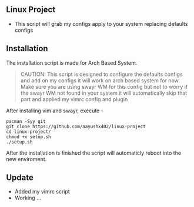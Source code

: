 ## Linux Project
- This script will grab my configs apply to your system replacing defaults configs

## Installation

The installation script is made for Arch Based System.

> CAUTION!
> This script is designed to configure the defaults configs and add on my configs it will work on arch based system for now. Make sure you are using swayr WM for this config but not to worry if the swayr WM not found in your system it will automatically skip that part and applied my vimrc config and plugin

After installing vim and swayr, execute -

```shell
pacman -Syy git
git clone https://github.com/aayushx402/linux-project
cd linux-project/
chmod +x setup.sh
./setup.sh
```

After the installation is finished the script will automaticly reboot into the new enviroment.


## Update
- Added my vimrc script
- Working ...
